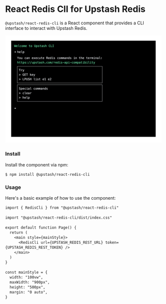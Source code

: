 # React Redis ClI for Upstash Redis

`@upstash/react-redis-cli` is a React component that provides a CLI interface to interact with Upstash Redis.

<img src="public%2Fredis-cli.png" width="640px" />

### Install

Install the component via npm:

```bash
$ npm install @upstash/react-redis-cli
```

### Usage

Here's a basic example of how to use the component:

```tsx
import { RedisCli } from "@upstash/react-redis-cli"

import "@upstash/react-redis-cli/dist/index.css"

export default function Page() {
  return (
    <main style={mainStyle}>
      <RedisCli url={UPSTASH_REDIS_REST_URL} token={UPSTASH_REDIS_REST_TOKEN} />
    </main>
  )
}

const mainStyle = {
  width: "100vw",
  maxWidth: "900px",
  height: "500px",
  margin: "0 auto",
}
```
